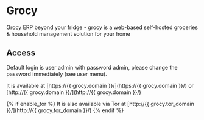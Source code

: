 # Grocy

[Grocy](https://grocy.info) ERP beyond your fridge - grocy is a web-based self-hosted groceries & household management solution for your home

## Access

Default login is user admin with password admin, please change the password immediately (see user menu).

It is available at [https://{{ grocy.domain }}/](https://{{ grocy.domain }}/) or [http://{{ grocy.domain }}/](http://{{ grocy.domain }}/)

{% if enable_tor %}
It is also available via Tor at [http://{{ grocy.tor_domain }}/](http://{{ grocy.tor_domain }}/)
{% endif %}
